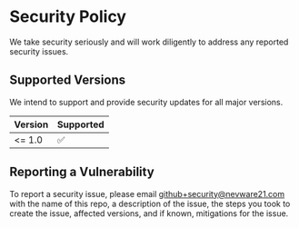 # Security Policy

We take security seriously and will work diligently to address any reported security issues.

## Supported Versions

We intend to support and provide security updates for all major versions.

| Version | Supported          |
| ------- | ------------------ |
| <= 1.0  | :white_check_mark: |


## Reporting a Vulnerability

To report a security issue, please email github+security@nevware21.com
with the name of this repo, a description of the issue, the steps you took to create the issue, affected versions, and if known, mitigations for the issue.

